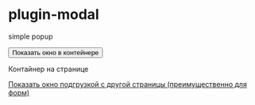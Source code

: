 # plugin-modal
simple popup


<button data-id="content-info" class="js-popup">Показать окно в контейнере</button>
<div id="content-info" data-width-popup="350" class="hidden">Контайнер на странице</div>


<a href="test/test.html" class="js-popup">Показать окно подгрузкой с другой страницы (преимущественно для форм)</a>